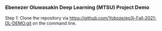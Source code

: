 ### Ebenezer Oluwasakin Deep Learning (MTSU) Project Demo
Step 1: Clone the repository via https://github.com/Yoboze/eo3j-Fall-2021-DL-DEMO.git on the command line.
